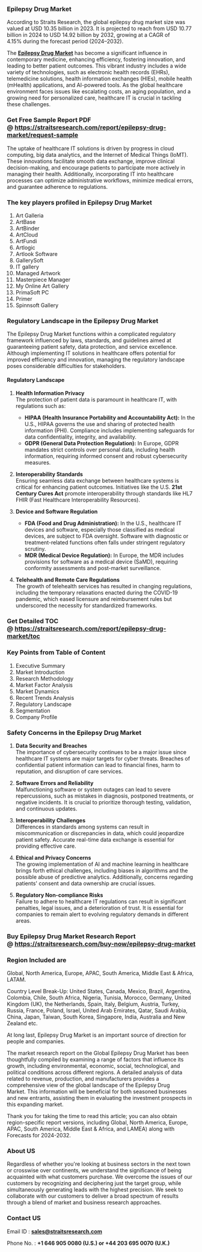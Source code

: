 <h3>Epilepsy Drug Market</h3>
<p>According to Straits Research, the global epilepsy drug market size was valued at USD 10.35 billion in 2023. It is projected to reach from USD 10.77 billion in 2024 to USD 14.92 billion by 2032, growing at a CAGR of 4.15% during the forecast period (2024–2032).</p>
<p>The <strong><a href=https://straitsresearch.com/report/epilepsy-drug-market>Epilepsy Drug Market</a></strong> has become a significant influence in contemporary medicine, enhancing efficiency, fostering innovation, and leading to better patient outcomes. This vibrant industry includes a wide variety of technologies, such as electronic health records (EHRs), telemedicine solutions, health information exchanges (HIEs), mobile health (mHealth) applications, and AI-powered tools. As the global healthcare environment faces issues like escalating costs, an aging population, and a growing need for personalized care, healthcare IT is crucial in tackling these challenges.</p>
<h3><strong>Get Free Sample Report PDF @&nbsp;<a href=https://straitsresearch.com/report/epilepsy-drug-market/request-sample>https://straitsresearch.com/report/epilepsy-drug-market/request-sample</a></strong></h3>
<div>
<div dir="""" data-message-author-role="""" data-message-id="""" data-message-model-slug="""">
<div>
<p>The uptake of healthcare IT solutions is driven by progress in cloud computing, big data analytics, and the Internet of Medical Things (IoMT). These innovations facilitate smooth data exchange, improve clinical decision-making, and encourage patients to participate more actively in managing their health. Additionally, incorporating IT into healthcare processes can optimize administrative workflows, minimize medical errors, and guarantee adherence to regulations.</p>
<h3><strong>The key players profiled in&nbsp;Epilepsy Drug Market</strong></h3>
</div>
<div>
<p><ol>
<li>Art Galleria</li>
<li>ArtBase</li>
<li>ArtBinder</li>
<li>ArtCloud</li>
<li>ArtFundi</li>
<li>Artlogic</li>
<li>Artlook Software</li>
<li>GallerySoft</li>
<li>IT gallery</li>
<li>Managed Artwork</li>
<li>Masterpiece Manager</li>
<li>My Online Art Gallery</li>
<li>PrimaSoft PC</li>
<li>Primer</li>
<li>Spinnsoft Gallery</li>
</ol></p>
<h3>Regulatory Landscape in the&nbsp;Epilepsy Drug Market</h3>
<p>The Epilepsy Drug Market functions within a complicated regulatory framework influenced by laws, standards, and guidelines aimed at guaranteeing patient safety, data protection, and service excellence. Although implementing IT solutions in healthcare offers potential for improved efficiency and innovation, managing the regulatory landscape poses considerable difficulties for stakeholders.</p>
<h4><strong>Regulatory Landscape</strong></h4>
<ol>
<li>
<p><strong>Health Information Privacy</strong><br />The protection of patient data is paramount in healthcare IT, with regulations such as:</p>
<ul>
<li><strong>HIPAA (Health Insurance Portability and Accountability Act):</strong> In the U.S., HIPAA governs the use and sharing of protected health information (PHI). Compliance includes implementing safeguards for data confidentiality, integrity, and availability.</li>
<li><strong>GDPR (General Data Protection Regulation):</strong> In Europe, GDPR mandates strict controls over personal data, including health information, requiring informed consent and robust cybersecurity measures.</li>
</ul>
</li>
<li>
<p><strong>Interoperability Standards</strong><br />Ensuring seamless data exchange between healthcare systems is critical for enhancing patient outcomes. Initiatives like the U.S. <strong>21st Century Cures Act</strong> promote interoperability through standards like HL7 FHIR (Fast Healthcare Interoperability Resources).</p>
</li>
<li>
<p><strong>Device and Software Regulation</strong></p>
<ul>
<li><strong>FDA (Food and Drug Administration):</strong> In the U.S., healthcare IT devices and software, especially those classified as medical devices, are subject to FDA oversight. Software with diagnostic or treatment-related functions often falls under stringent regulatory scrutiny.</li>
<li><strong>MDR (Medical Device Regulation):</strong> In Europe, the MDR includes provisions for software as a medical device (SaMD), requiring conformity assessments and post-market surveillance.</li>
</ul>
</li>
<li>
<p><strong>Telehealth and Remote Care Regulations</strong><br />The growth of telehealth services has resulted in changing regulations, including the temporary relaxations enacted during the COVID-19 pandemic, which eased licensure and reimbursement rules but underscored the necessity for standardized frameworks.</p>
</li>
</ol>
<h3>Get Detailed TOC @&nbsp;<a href=https://straitsresearch.com/report/epilepsy-drug-market/toc>https://straitsresearch.com/report/epilepsy-drug-market/toc</a></h3>
<h3><strong>Key Points from Table of Content</strong></h3>
<ol>
<li>Executive Summary</li>
<li>Market Introduction</li>
<li>Research Methodology</li>
<li>Market Factor Analysis</li>
<li>Market Dynamics</li>
<li>Recent Trends Analysis</li>
<li>Regulatory Landscape</li>
<li>Segmentation</li>
<li>Company Profile</li>
</ol>
<h3>Safety Concerns in the&nbsp;Epilepsy Drug Market</h3>
<ol>
<li>
<p><strong>Data Security and Breaches</strong><br />The importance of cybersecurity continues to be a major issue since healthcare IT systems are major targets for cyber threats. Breaches of confidential patient information can lead to financial fines, harm to reputation, and disruption of care services.</p>
</li>
<li>
<p><strong>Software Errors and Reliability</strong><br />Malfunctioning software or system outages can lead to severe repercussions, such as mistakes in diagnosis, postponed treatments, or negative incidents. It is crucial to prioritize thorough testing, validation, and continuous updates.</p>
</li>
<li>
<p><strong>Interoperability Challenges</strong><br />Differences in standards among systems can result in miscommunication or discrepancies in data, which could jeopardize patient safety. Accurate real-time data exchange is essential for providing effective care.</p>
</li>
<li>
<p><strong>Ethical and Privacy Concerns</strong><br />The growing implementation of AI and machine learning in healthcare brings forth ethical challenges, including biases in algorithms and the possible abuse of predictive analytics. Additionally, concerns regarding patients' consent and data ownership are crucial issues.</p>
</li>
<li>
<p><strong>Regulatory Non-compliance Risks</strong><br />Failure to adhere to healthcare IT regulations can result in significant penalties, legal issues, and a deterioration of trust. It is essential for companies to remain alert to evolving regulatory demands in different areas.</p>
</li>
</ol>
<h3>Buy Epilepsy Drug Market Research Report @&nbsp;<strong><a href=https://straitsresearch.com/buy-now/epilepsy-drug-market>https://straitsresearch.com/buy-now/epilepsy-drug-market</a></strong></h3>
<h3>Region Included are</h3>
<p>Global, North America, Europe, APAC, South America, Middle East &amp; Africa, LATAM.</p>
<p>Country Level Break-Up: United States, Canada, Mexico, Brazil, Argentina, Colombia, Chile, South Africa, Nigeria, Tunisia, Morocco, Germany, United Kingdom (UK), the Netherlands, Spain, Italy, Belgium, Austria, Turkey, Russia, France, Poland, Israel, United Arab Emirates, Qatar, Saudi Arabia, China, Japan, Taiwan, South Korea, Singapore, India, Australia and New Zealand etc.</p>
<p>At long last, Epilepsy Drug Market is an important source of direction for people and companies.</p>
<p>The market research report on the Global Epilepsy Drug Market has been thoughtfully compiled by examining a range of factors that influence its growth, including environmental, economic, social, technological, and political conditions across different regions. A detailed analysis of data related to revenue, production, and manufacturers provides a comprehensive view of the global landscape of the Epilepsy Drug Market.&nbsp;<span data-preserver-spaces="""">This information will be beneficial for both seasoned businesses and new entrants, assisting them in evaluating the investment prospects in this expanding market.</span></p>
<p><span data-preserver-spaces="""">Thank you for taking the time to read this article; you can also obtain region-specific report versions, including Global, North America, Europe, APAC, South America, Middle East &amp; Africa, and LAMEA) along with Forecasts for 2024-2032.</span></p>
<h3>About US</h3>
<p>Regardless of whether you're looking at business sectors in the next town or crosswise over continents, we understand the significance of being acquainted with what customers purchase. We overcome the issues of our customers by recognizing and deciphering just the target group, while simultaneously generating leads with the highest precision. We seek to collaborate with our customers to deliver a broad spectrum of results through a blend of market and business research approaches.</p>
<h3>Contact US</h3>
<p>Email ID :&nbsp;<strong><a href=mailto:sales@straitsresearch.com>sales@straitsresearch.com</a></strong></p>
<p>Phone No. :&nbsp;<strong>+1 646 905 0080 (U.S.) or&nbsp;+44 203 695 0070 (U.K.)<br /></strong></p>
</div>
</div>
</div>
